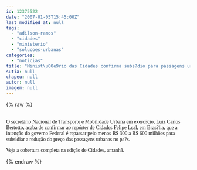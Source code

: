 ```yaml
---
id: 12375522
date: "2007-01-05T15:45:00Z"
last_modified_at: null
tags:
  - "adilson-ramos"
  - "cidades"
  - "ministerio"
  - "solucoes-urbanas"
categories:
  - "noticias"
title: "Minist\u00e9rio das Cidades confirma subs?dio para passagens urbanas anunciado por Dilson Peixoto"
sutia: null
chapeu: null
autor: null
imagem: null
---
```

{% raw %}
<p><P><BR><FONT face=Verdana>O secretário Nacional de Transporte e Mobilidade Urbana em exerc?cio, Luiz Carlos Bertotto, acaba de confirmar ao repórter de Cidades Felipe Leal, em Bras?lia, que a intenção do governo Federal é repassar pelo menos R$ 300 a R$ 600 milhões para subsidiar a redução do preço das passagens urbanas no pa?s.</FONT></P></p>
<p><P><FONT face=Verdana>Veja a cobertura completa na edição de Cidades, amanhã.</P></FONT> </p>
{% endraw %}